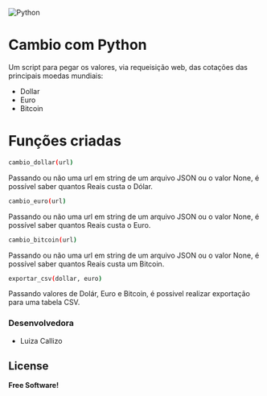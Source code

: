 ![Python](https://www.python.org/static/community_logos/python-logo-generic.svg)

# Cambio com Python
Um script para pegar os valores, via requeisição web, das cotações das principais moedas mundiais:
  - Dollar
  - Euro
  - Bitcoin

# Funções criadas

```sh
cambio_dollar(url)
```
  Passando ou não uma url em string de um arquivo JSON ou o valor None, é possível saber quantos Reais custa o Dólar.
```sh
cambio_euro(url)
```
  Passando ou não uma url em string de um arquivo JSON ou o valor None, é possível saber quantos Reais custa o Euro.
```sh
cambio_bitcoin(url)
```
  Passando ou não uma url em string de um arquivo JSON ou o valor None, é possível saber quantos Reais custa um Bitcoin.
  
 ```sh
exportar_csv(dollar, euro)
```
 Passando valores de Dolár, Euro e Bitcoin, é possivel realizar exportação para uma tabela CSV.

### Desenvolvedora

 - Luiza Callizo

License
----
**Free Software!**


 



